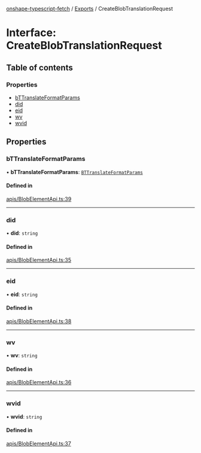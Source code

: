 [onshape-typescript-fetch](../README.md) / [Exports](../modules.md) / CreateBlobTranslationRequest

# Interface: CreateBlobTranslationRequest

## Table of contents

### Properties

- [bTTranslateFormatParams](CreateBlobTranslationRequest.md#bttranslateformatparams)
- [did](CreateBlobTranslationRequest.md#did)
- [eid](CreateBlobTranslationRequest.md#eid)
- [wv](CreateBlobTranslationRequest.md#wv)
- [wvid](CreateBlobTranslationRequest.md#wvid)

## Properties

### bTTranslateFormatParams

• **bTTranslateFormatParams**: [`BTTranslateFormatParams`](BTTranslateFormatParams.md)

#### Defined in

[apis/BlobElementApi.ts:39](https://github.com/toebes/onshape-typescript-fetch/blob/3e11ae1/apis/BlobElementApi.ts#L39)

___

### did

• **did**: `string`

#### Defined in

[apis/BlobElementApi.ts:35](https://github.com/toebes/onshape-typescript-fetch/blob/3e11ae1/apis/BlobElementApi.ts#L35)

___

### eid

• **eid**: `string`

#### Defined in

[apis/BlobElementApi.ts:38](https://github.com/toebes/onshape-typescript-fetch/blob/3e11ae1/apis/BlobElementApi.ts#L38)

___

### wv

• **wv**: `string`

#### Defined in

[apis/BlobElementApi.ts:36](https://github.com/toebes/onshape-typescript-fetch/blob/3e11ae1/apis/BlobElementApi.ts#L36)

___

### wvid

• **wvid**: `string`

#### Defined in

[apis/BlobElementApi.ts:37](https://github.com/toebes/onshape-typescript-fetch/blob/3e11ae1/apis/BlobElementApi.ts#L37)
